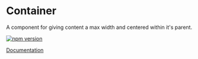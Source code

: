 # Container

A component for giving content a max width and centered within it's parent.

[![npm version](https://img.shields.io/npm/v/%40vrembem%2Fcontainer.svg)](https://www.npmjs.com/package/%40vrembem%2Fcontainer)

[Documentation](https://vrembem.com/packages/container)
